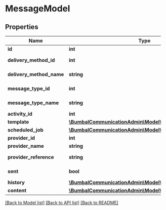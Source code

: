 # MessageModel

## Properties
Name | Type | Description | Notes
------------ | ------------- | ------------- | -------------
**id** | **int** | Identifier | [optional] 
**delivery_method_id** | **int** | DeliveryMethod ID | [optional] 
**delivery_method_name** | **string** | DeliveryMethod Name | [optional] 
**message_type_id** | **int** | MessageType ID | [optional] 
**message_type_name** | **string** | MessageType Name | [optional] 
**activity_id** | **int** | Activity ID | [optional] 
**template** | [**\BumbalCommunicationAdmin\Model\TemplateModel**](TemplateModel.md) |  | [optional] 
**scheduled_job** | [**\BumbalCommunicationAdmin\Model\ScheduledJobModel**](ScheduledJobModel.md) |  | [optional] 
**provider_id** | **int** | Provider ID | [optional] 
**provider_name** | **string** | Provider Name | [optional] 
**provider_reference** | **string** | Reference used by Provider | [optional] 
**sent** | **bool** | Message Sent flag | [optional] 
**history** | [**\BumbalCommunicationAdmin\Model\MessageHistoryModel[]**](MessageHistoryModel.md) |  | [optional] 
**content** | [**\BumbalCommunicationAdmin\Model\MessageContentModel**](MessageContentModel.md) |  | [optional] 

[[Back to Model list]](../README.md#documentation-for-models) [[Back to API list]](../README.md#documentation-for-api-endpoints) [[Back to README]](../README.md)


